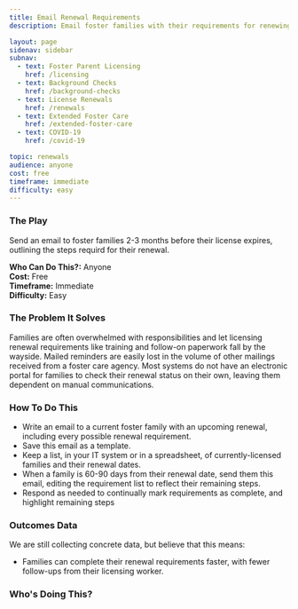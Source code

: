 ```yaml
---
title: Email Renewal Requirements
description: Email foster families with their requirements for renewing their license for greater engagement.

layout: page
sidenav: sidebar
subnav:
  - text: Foster Parent Licensing
    href: /licensing
  - text: Background Checks
    href: /background-checks
  - text: License Renewals
    href: /renewals
  - text: Extended Foster Care
    href: /extended-foster-care
  - text: COVID-19
    href: /covid-19

topic: renewals
audience: anyone
cost: free
timeframe: immediate
difficulty: easy
---
```



### The Play

Send an email to foster families 2-3 months before their license expires, outlining the steps requird for their renewal.

**Who Can Do This?:**
Anyone<br />
**Cost:**
Free<br />
**Timeframe:**
Immediate<br />
**Difficulty:**
Easy<br />

### The Problem It Solves

Families are often overwhelmed with responsibilities and let licensing renewal requirements like training and follow-on paperwork fall by the wayside. Mailed reminders are easily lost in the volume of other mailings received from a foster care agency. Most systems do not have an electronic portal for families to check their renewal status on their own, leaving them dependent on manual communications.

### How To Do This

* Write an email to a current foster family with an upcoming renewal, including every possible renewal requirement.
* Save this email as a template.
* Keep a list, in your IT system or in a spreadsheet, of currently-licensed families and their renewal dates.
* When a family is 60-90 days from their renewal date, send them this email, editing the requirement list to reflect their remaining steps.
* Respond as needed to continually mark requirements as complete, and highlight remaining steps


### Outcomes Data

We are still collecting concrete data, but believe that this means:
* Families can complete their renewal requirements faster, with fewer follow-ups from their licensing worker.

### Who's Doing This?


